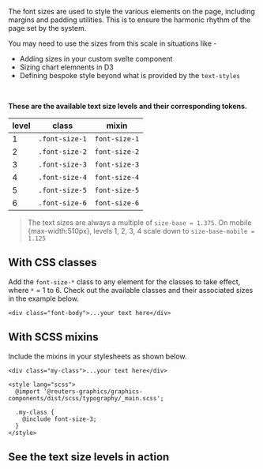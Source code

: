 The font sizes are used to style the various elements on the page, including margins and padding utilities. This is to ensure the harmonic rhythm of the page set by the system.

You may need to use the sizes from this scale in situations like -

- Adding sizes in your custom svelte component
- Sizing chart elemnents in D3
- Defining bespoke style beyond what is provided by the `text-styles`

<br />

**These are the available text size levels and their corresponding tokens.**

| level | class          | mixin         |
| ----- | -------------- | ------------- |
| 1     | `.font-size-1` | `font-size-1` |
| 2     | `.font-size-2` | `font-size-2` |
| 3     | `.font-size-3` | `font-size-3` |
| 4     | `.font-size-4` | `font-size-4` |
| 5     | `.font-size-5` | `font-size-5` |
| 6     | `.font-size-6` | `font-size-6` |

> The text sizes are always a multiple of `size-base = 1.375`. On mobile
> {max-width:510px}, levels 1, 2, 3, 4 scale down to `size-base-mobile = 1.125`

## With CSS classes

Add the `font-size-*` class to any element for the classes to take effect, where `*` = 1 to 6. Check out the available classes and their associated sizes in the example below.

```svelte
<div class="font-body">...your text here</div>
```

## With SCSS mixins

Include the mixins in your stylesheets as shown below.

```svelte
<div class="my-class">...your text here</div>

<style lang="scss">
  @import '@reuters-graphics/graphics-components/dist/scss/typography/_main.scss';

  .my-class {
    @include font-size-3;
  }
</style>
```

## See the text size levels in action
